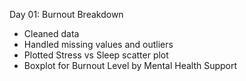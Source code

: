 Day 01: Burnout Breakdown
  - Cleaned data
  - Handled missing values and outliers
  - Plotted Stress vs Sleep scatter plot
  - Boxplot for Burnout Level by Mental Health Support